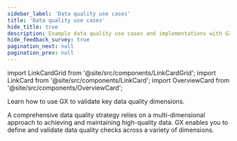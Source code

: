 ```yaml
---
sidebar_label: 'Data quality use cases'
title: 'Data quality use cases'
hide_title: true
description: Example data quality use cases and implementations with GX Cloud and GX Core.
hide_feedback_survey: true
pagination_next: null
pagination_prev: null
---
```


import LinkCardGrid from '@site/src/components/LinkCardGrid';
import LinkCard from '@site/src/components/LinkCard';
import OverviewCard from '@site/src/components/OverviewCard';

<OverviewCard title={frontMatter.title}>
  Learn how to use GX to validate key data quality dimensions.
</OverviewCard>

A comprehensive data quality strategy relies on a multi-dimensional approach to achieving and maintaining high-quality data. GX enables you to define and validate data quality checks across a variety of dimensions.

<LinkCardGrid>

  <LinkCard topIcon label="Distribution" description="Validate that data values adhere to expected ranges." to="/reference/learn/data_quality_use_cases/distribution" icon="/img/actions_icon.svg"/>

  <LinkCard topIcon label="Missingness" description="Identify gaps in data to maintain data completeness." to="/reference/learn/data_quality_use_cases/missingness" icon="/img/actions_icon.svg"/>

  <LinkCard topIcon label="Schema" description="Verify that data structure conforms to established rules." to="/reference/learn/data_quality_use_cases/schema" icon="/img/actions_icon.svg"/>

  <LinkCard topIcon label="Volume" description="Validate that record quantity falls within expected bounds." to="/reference/learn/data_quality_use_cases/volume" icon="/img/actions_icon.svg"/>

</LinkCardGrid>